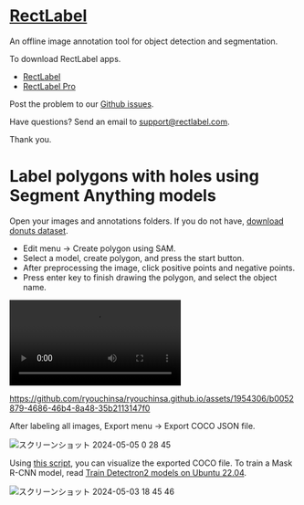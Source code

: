 # [RectLabel](https://rectlabel.com)
An offline image annotation tool for object detection and segmentation.

To download RectLabel apps.
- [RectLabel](https://apps.apple.com/app/id1210181730)
- [RectLabel Pro](https://apps.apple.com/app/id1490990105)

Post the problem to our [Github issues](https://github.com/ryouchinsa/Rectlabel-support/issues).

Have questions? Send an email to support@rectlabel.com.

Thank you.

# Label polygons with holes using Segment Anything models
Open your images and annotations folders. If you do not have, [download donuts dataset](https://huggingface.co/datasets/rectlabel/datasets/resolve/main/donuts.zip).

- Edit menu -> Create polygon using SAM.
- Select a model, create polygon, and press the start button.
- After preprocessing the image, click positive points and negative points.
- Press enter key to finish drawing the polygon, and select the object name.

<video src="https://github.com/ryouchinsa/ryouchinsa.github.io/assets/1954306/b0052879-4686-46b4-8a48-35b2113147f0" controls="controls" style="max-width: 730px;">
</video>

https://github.com/ryouchinsa/ryouchinsa.github.io/assets/1954306/b0052879-4686-46b4-8a48-35b2113147f0

After labeling all images, Export menu -> Export COCO JSON file.

![スクリーンショット 2024-05-05 0 28 45](https://github.com/ryouchinsa/ryouchinsa.github.io/assets/1954306/2f4245ca-6110-4a5f-90eb-5823d09d4cf1)

Using [this script](https://github.com/ryouchinsa/Rectlabel-support/blob/master/pycocoDemo.py), you can visualize the exported COCO file.
To train a Mask R-CNN model, read [Train Detectron2 models on Ubuntu 22.04](https://rectlabel.com/detectron2).

![スクリーンショット 2024-05-03 18 45 46](https://github.com/ryouchinsa/ryouchinsa.github.io/assets/1954306/94b22646-a816-4dcc-95a4-1f187b50e6f7)


